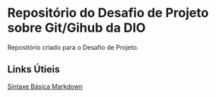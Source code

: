 # Repositório do Desafio de Projeto sobre Git/Gihub da DIO
Repositório criado para o Desafio de Projeto.

## Links Útieis
[Sintaxe Básica Markdown](https://www.markdownguide.org/basic-syntax/)
